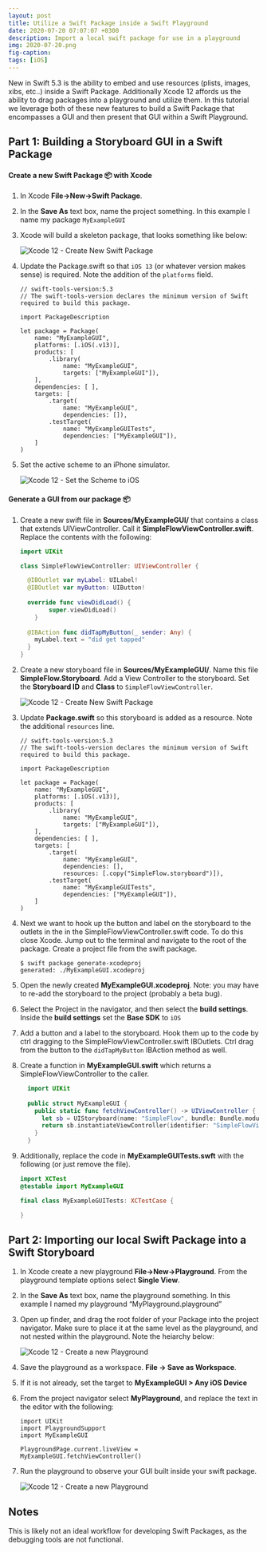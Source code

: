 ```yaml
---
layout: post
title: Utilize a Swift Package inside a Swift Playground
date: 2020-07-20 07:07:07 +0300
description: Import a local swift package for use in a playground
img: 2020-07-20.png
fig-caption:
tags: [iOS]
---
```


New in Swift 5.3 is the ability to embed and use resources (plists, images, xibs, etc..) inside a Swift Package. Additionally Xcode 12 affords us the ability to drag packages into a playground and utilize them. In this tutorial we leverage both of these new features to build a Swift Package that encompasses a GUI and then present that GUI within a Swift Playground.


## Part 1: Building a Storyboard GUI in a Swift Package

#### Create a new Swift Package :package: with Xcode 

1. In Xcode **File->New->Swift Package**.
2. In the **Save As** text box, name the project something. In this example I name my package `MyExampleGUI`
3. Xcode will build a skeleton package, that looks something like below:

    ![Xcode 12 - Create New Swift Package]({{site.baseurl}}/assets/img/2020-07-20/01_xcode12_create_package.png)

4. Update the Package.swift so that `iOS 13` (or whatever version makes sense) is required. Note the addition of the `platforms` field.

    ```
    // swift-tools-version:5.3
    // The swift-tools-version declares the minimum version of Swift required to build this package.
    
    import PackageDescription
    
    let package = Package(
        name: "MyExampleGUI",
        platforms: [.iOS(.v13)],
        products: [
            .library(
                name: "MyExampleGUI",
                targets: ["MyExampleGUI"]),
        ],
        dependencies: [ ],
        targets: [
            .target(
                name: "MyExampleGUI",
                dependencies: []),
            .testTarget(
                name: "MyExampleGUITests",
                dependencies: ["MyExampleGUI"]),
        ]
    )
    ```

5. Set the active scheme to an iPhone simulator.

    ![Xcode 12 - Set the Scheme to iOS]({{site.baseurl}}/assets/img/2020-07-20/02_xcode12-set-scheme.png)

#### Generate a GUI from our package :package:

1. Create a new swift file in **Sources/MyExampleGUI/** that contains a class that extends UIViewController. Call it **SimpleFlowViewController.swift**. Replace the contents with the following:

    ```swift
    import UIKit
    
    class SimpleFlowViewController: UIViewController {
    
      @IBOutlet var myLabel: UILabel!
      @IBOutlet var myButton: UIButton!
      
      override func viewDidLoad() {
            super.viewDidLoad()
        }
        
      @IBAction func didTapMyButton(_ sender: Any) {
        myLabel.text = "did get tapped"
      }
    }
    ```
3. Create a new storyboard file in **Sources/MyExampleGUI/**. Name this file **SimpleFlow.Storyboard**. Add a View Controller to the storyboard. Set the **Storyboard ID** and **Class** to `SimpleFlowViewController`.

    ![Xcode 12 - Create New Swift Package]({{site.baseurl}}/assets/img/2020-07-20/03_xcode12_storyboard.png)

4. Update **Package.swift** so this storyboard is added as a resource.  Note the additional `resources` line.
    ```
    // swift-tools-version:5.3
    // The swift-tools-version declares the minimum version of Swift required to build this package.
    
    import PackageDescription
    
    let package = Package(
        name: "MyExampleGUI",
        platforms: [.iOS(.v13)],
        products: [
            .library(
                name: "MyExampleGUI",
                targets: ["MyExampleGUI"]),
        ],
        dependencies: [ ],
        targets: [
            .target(
                name: "MyExampleGUI",
                dependencies: [],
                resources: [.copy("SimpleFlow.storyboard")]),
            .testTarget(
                name: "MyExampleGUITests",
                dependencies: ["MyExampleGUI"]),
        ]
    )
    ```

4. Next we want to hook up the button and label on the storyboard to the outlets in the in the SimpleFlowViewController.swift code. To do this close Xcode. Jump out to the terminal and navigate to the root of the package. Create a project file from the swift package.

    ```shell
    $ swift package generate-xcodeproj
    generated: ./MyExampleGUI.xcodeproj
    ````

5. Open the newly created **MyExampleGUI.xcodeproj**. Note: you may have to re-add the storyboard to the project (probably a beta bug).

6. Select the Project in the navigator, and then select the **build settings**. Inside the **build settings** set the **Base SDK** to `iOS`

6. Add a button and a label to the storyboard. Hook them up to the code by ctrl dragging to the SimpleFlowViewController.swift IBOutlets.  Ctrl drag from the button to the `didTapMyButton` IBAction method as well.

7. Create a function in **MyExampleGUI.swift** which returns a SimpleFlowViewController to the caller.
    ```swift
      import UIKit
      
      public struct MyExampleGUI {
        public static func fetchViewController() -> UIViewController {
          let sb = UIStoryboard(name: "SimpleFlow", bundle: Bundle.module)
          return sb.instantiateViewController(identifier: "SimpleFlowViewController")
        }
      }
    ```

8. Additionally, replace the code in **MyExampleGUITests.swft** with the following (or just remove the file).

    ```swift
    import XCTest
    @testable import MyExampleGUI
    
    final class MyExampleGUITests: XCTestCase {
    
    }
    ````

## Part 2: Importing our local Swift Package into a Swift Storyboard

1. In Xcode create a new playground **File->New->Playground**. From the playground template options select **Single View**.
2. In the **Save As** text box, name the playground something. In this example I named my playground “MyPlayground.playground”
3. Open up finder, and drag the root folder of your Package into the project navigator. Make sure to place it at the same level as the playground, and not nested within the playground. Note the heiarchy below:

    ![Xcode 12 - Create a new Playground]({{site.baseurl}}/assets/img/2020-07-20/05_xcode12_import_swift_package.png)

4. Save the playground as a workspace. **File -> Save as Workspace**.
5. If it is not already, set the target to **MyExampleGUI > Any iOS Device**
6. From the project navigator select **MyPlayground**, and replace the text in the editor with the following:

    ```
    import UIKit
    import PlaygroundSupport
    import MyExampleGUI
    
    PlaygroundPage.current.liveView = MyExampleGUI.fetchViewController()
    
    ```

7. Run the playground to observe your GUI built inside your swift package.

    ![Xcode 12 - Create a new Playground]({{site.baseurl}}/assets/img/2020-07-20/06_xcode12_complete.png)


## Notes
This is likely not an ideal workflow for developing Swift Packages, as the debugging tools are not functional.